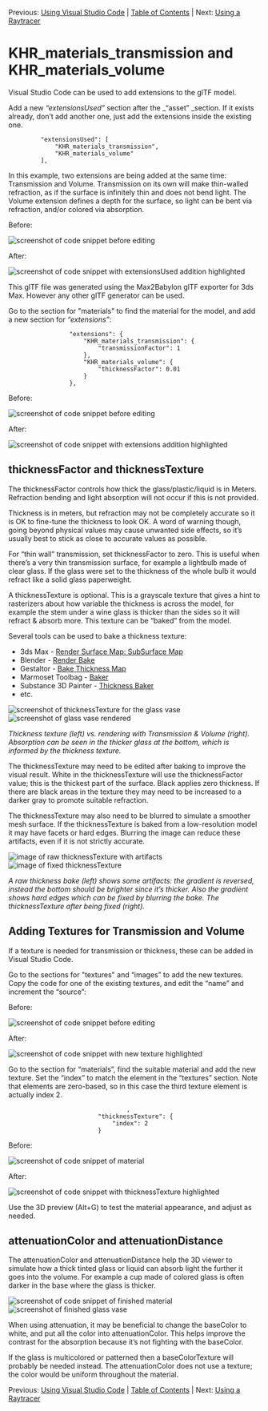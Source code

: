 Previous: [Using Visual Studio Code](AddingMaterialExtensions_002_UsingVisualStudioCode.md) | [Table of Contents](README.md) | Next: [Using a Raytracer](AddingMaterialExtensions_004_UsingARaytracer.md)

# KHR_materials_transmission and KHR_materials_volume

Visual Studio Code can be used to add extensions to the glTF model. 

Add a new _“extensionsUsed”_ section after the _“asset” _section. If it exists already, don’t add another one, just add the extensions inside the existing one.

```
         "extensionsUsed": [
             "KHR_materials_transmission",
             "KHR_materials_volume"
         ],
```

In this example, two extensions are being added at the same time: Transmission and Volume. Transmission on its own will make thin-walled refraction, as if the surface is infinitely thin and does not bend light. The Volume extension defines a depth for the surface, so light can be bent via refraction, and/or colored via absorption.

Before: 

![screenshot of code snippet before editing](images/image15.png "screenshot of code snippet before editing")

After: 

![screenshot of code snippet with extensionsUsed addition highlighted](images/image16.png "screenshot of code snippet with extensionsUsed addition highlighted")

This glTF file was generated using the Max2Babylon glTF exporter for 3ds Max. However any other glTF generator can be used.

Go to the section for "materials" to find the material for the model, and add a new section for _“extensions”_: 

```
                 "extensions": {
                     "KHR_materials_transmission": {
                         "transmissionFactor": 1
                     },
                     "KHR_materials_volume": {
                         "thicknessFactor": 0.01
                     }
                 },
```

Before: 

![screenshot of code snippet before editing](images/image17.png "screenshot of code snippet before editing")

After: 

![screenshot of code snippet with extensions addition highlighted](images/image18.png "screenshot of code snippet with extensions addition highlighted")

## thicknessFactor and thicknessTexture

The thicknessFactor controls how thick the glass/plastic/liquid is in Meters. Refraction bending and light absorption will not occur if this is not provided. 

Thickness is in meters, but refraction may not be completely accurate so it is OK to fine-tune the thickness to look OK. A word of warning though, going beyond physical values may cause unwanted side effects, so it’s usually best to stick as close to accurate values as possible.

For “thin wall” transmission, set thicknessFactor to zero. This is useful when there’s a very thin transmission surface, for example a lightbulb made of clear glass. If the glass were set to the thickness of the whole bulb it would refract like a solid glass paperweight.

A thicknessTexture is optional. This is a grayscale texture that gives a hint to rasterizers about how variable the thickness is across the model, for example the stem under a wine glass is thicker than the sides so it will refract & absorb more. This texture can be “baked” from the model. 

Several tools can be used to bake a thickness texture: 

* 3ds Max - [Render Surface Map: SubSurface Map](https://help.autodesk.com/view/3DSMAX/2022/ENU/?guid=GUID-08738349-9267-4D9C-986F-C6198E9AA900)
* Blender - [Render Bake](https://www.blendernation.com/2018/09/12/baking-thickness-maps-in-blender-2-8/)
* Gestaltor - [Bake Thickness Map](https://docs.gestaltor.io/#create-a-volume-effect-using-a-thickness-map)
* Marmoset Toolbag - [Baker](https://marmoset.co/posts/toolbag-baking-tutorial/#maptypes)
* Substance 3D Painter - [Thickness Baker](https://substance3d.adobe.com/documentation/spdoc/thickness-142213479.html)
* etc.

![screenshot of thicknessTexture for the glass vase](images/image19.jpg "screenshot of thicknessTexture for the glass vase") ![screenshot of glass vase rendered](images/image20.jpg "screenshot of glass vase rendered")

_Thickness texture (left) vs. rendering with Transmission & Volume (right). Absorption can be seen in the thicker glass at the bottom, which is informed by the thickness texture._

The thicknessTexture may need to be edited after baking to improve the visual result. White in the thicknessTexture will use the thicknessFactor value; this is the thickest part of the surface. Black applies zero thickness. If there are black areas in the texture they may need to be increased to a darker gray to promote suitable refraction.

The thicknessTexture may also need to be blurred to simulate a smoother mesh surface. If the thicknessTexture is baked from a low-resolution model it may have facets or hard edges. Blurring the image can reduce these artifacts, even if it is not strictly accurate.

![image of raw thicknessTexture with artifacts](images/image21.jpg "image of raw thicknessTexture with artifacts") ![image of fixed thicknessTexture](images/image22.jpg "image of fixed thicknessTexture")

_A raw thickness bake (left) shows some artifacts: the gradient is reversed, instead the bottom should be brighter since it’s thicker. Also the gradient shows hard edges which can be fixed by blurring the bake. The thicknessTexture after being fixed (right)._

## Adding Textures for Transmission and Volume

If a texture is needed for transmission or thickness, these can be added in Visual Studio Code.

Go to the sections for "textures" and “images” to add the new textures. Copy the code for one of the existing textures, and edit the “name” and increment the “source”:

Before: 

![screenshot of code snippet before editing](images/image23.png "screenshot of code snippet before editing")

After: 

![screenshot of code snippet with new texture highlighted](images/image24.png "screenshot of code snippet with new texture highlighted")

Go to the section for “materials”, find the suitable material and add the new texture. Set the “index” to match the element in the “textures” section. Note that elements are zero-based, so in this case the third texture element is actually index 2.

```
                                 ,
                         "thicknessTexture": {
                             "index": 2
                         }
```

Before: 

![screenshot of code snippet of material](images/image25.png "screenshot of code snippet of material")

After: 

![screenshot of code snippet with thicknessTexture highlighted](images/image26.png "screenshot of code snippet with thicknessTexture highlighted")

Use the 3D preview (Alt+G) to test the material appearance, and adjust as needed.

## attenuationColor and attenuationDistance

The attenuationColor and attenuationDistance help the 3D viewer to simulate how a thick tinted glass or liquid can absorb light the further it goes into the volume. For example a cup made of colored glass is often darker in the base where the glass is thicker.

![screenshot of code snippet of finished material](images/image27.png "screenshot of code snippet") ![screenshot of finished glass vase](images/image20.jpg "screenshot of finished glass vase")

When using attenuation, it may be beneficial to change the baseColor to white, and put all the color into attenuationColor. This helps improve the contrast for the absorption because it’s not fighting with the baseColor. 

If the glass is multicolored or patterned then a baseColorTexture will probably be needed instead. The attenuationColor does not use a texture; the color would be uniform throughout the material.



Previous: [Using Visual Studio Code](AddingMaterialExtensions_002_UsingVisualStudioCode.md) | [Table of Contents](README.md) | Next: [Using a Raytracer](AddingMaterialExtensions_004_UsingARaytracer.md)
